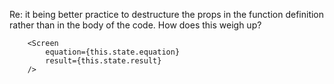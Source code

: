 Re: it being better practice to destructure the props in the function definition rather than in the body of the code. How does this weigh up? 

        <Screen 
            equation={this.state.equation}
            result={this.state.result}
        />